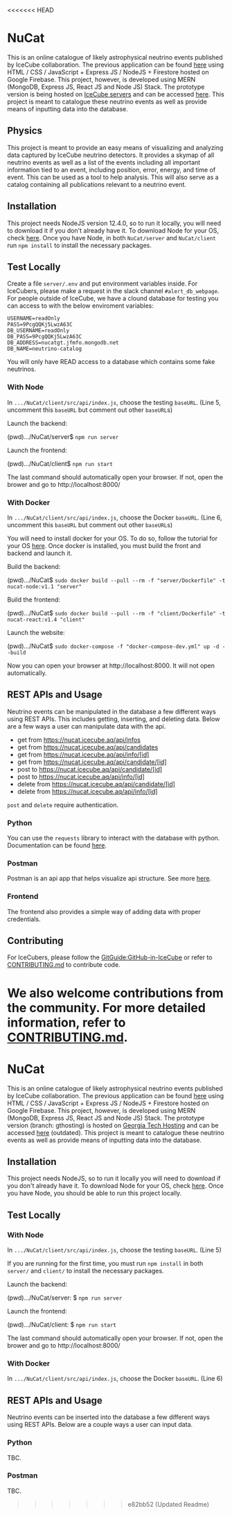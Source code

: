 <<<<<<< HEAD
# NuCat

This is an online catalogue of likely astrophysical neutrino events published by IceCube collaboration. The previous application can be found [here](https://neutrino-catalog.icecube.aq/main) using HTML / CSS / JavaScript + Express JS / NodeJS + Firestore hosted on Google Firebase. This project, however, is developed using MERN (MongoDB, Express JS, React JS and Node JS) Stack. The prototype version is being hosted on [IceCube servers](https://icecube.wisc.edu/) and can be accessed [here](https://nucat.icecube.aq/app). This project is meant to catalogue these neutrino events as well as provide means of inputting data into the database.

## Physics

This project is meant to provide an easy means of visualizing and analyzing data captured by IceCube neutrino detectors. It provides a skymap of all neutrino events as well as a list of the events including all important information tied to an event, including position, error, energy, and time of event. This can be used as a tool to help analysis. This will also serve as a catalog containing all publications relevant to a neutrino event.

## Installation

This project needs NodeJS version 12.4.0, so to run it locally, you will need to download it if you don't already have it. To download Node for your OS, check [here](https://nodejs.org/en/download/package-manager/). Once you have Node, in both `NuCat/server` and `NuCat/client` run `npm install` to install the necessary packages.

## Test Locally
Create a file `server/.env` and put environment variables inside. For IceCubers, please make a request in the slack channel `#alert_db_webpage`. For people outside of IceCube, we have a clound database for testing you can access to with the below enviroment variables:

```
USERNAME=readOnly
PASS=9PcgQQKj5LwzA63C
DB_USERNAME=readOnly
DB_PASS=9PcgQQKj5LwzA63C
DB_ADDRESS=nucatgt.jfmfo.mongodb.net
DB_NAME=neutrino-catalog
```

You will only have READ access to a database which contains some fake neutrinos.
### With Node

In `.../NuCat/client/src/api/index.js`, choose the testing `baseURL`. (Line 5, uncomment this `baseURL` but comment out other `baseURL`s)

Launch the backend:

(pwd).../NuCat/server$ `npm run server`

Launch the frontend:

(pwd).../NuCat/client$ `npm run start`

The last command should automatically open your browser. If not, open the brower and go to http://localhost:8000/

### With Docker
In `.../NuCat/client/src/api/index.js`, choose the Docker `baseURL`. (Line 6, uncomment this `baseURL` but comment out other `baseURL`s)

You will need to install docker for your OS. To do so, follow the tutorial for your OS [here](https://docs.docker.com/get-docker/). Once docker is installed, you must build the front and backend and launch it.

Build the backend:

(pwd).../NuCat$ `sudo docker build --pull --rm -f "server/Dockerfile" -t nucat-node:v1.1 "server"`

Build the frontend:

(pwd).../NuCat$ `sudo docker build --pull --rm -f "client/Dockerfile" -t nucat-react:v1.4 "client"`

Launch the website:

(pwd).../NuCat$ `sudo docker-compose -f "docker-compose-dev.yml" up -d --build`

Now you can open your browser at http://localhost:8000. It will not open automatically.

## REST APIs and Usage
Neutrino events can be manipulated in the database a few different ways using REST APIs. This includes getting, inserting, and deleting data. Below are a few ways a user can manipulate data with the api.

* get from https://nucat.icecube.aq/api/infos
* get from https://nucat.icecube.aq/api/candidates
* get from https://nucat.icecube.aq/api/info/[id]
* get from https://nucat.icecube.aq/api/candidate/[id]
* post to https://nucat.icecube.aq/api/candidate/[id]
* post to https://nucat.icecube.aq/api/info/[id]
* delete from https://nucat.icecube.aq/api/candidate/[id]
* delete from https://nucat.icecube.aq/api/info/[id]

`post` and `delete` require authentication. 

### Python
You can use the `requests` library to interact with the database with python. Documentation can be found [here](https://docs.python-requests.org/en/master/).
### Postman
Postman is an api app that helps visualize api structure. See more [here](https://www.postman.com/).
### Frontend
The frontend also provides a simple way of adding data with proper credentials.

## Contributing
For IceCubers, please follow the [GitGuide:GitHub-in-IceCube](https://github.com/icecube/icecube.github.io/wiki/GitGuide:GitHub-in-IceCube) or refer to [CONTRIBUTING.md](CONTRIBUTING.md) to contribute code.

We also welcome contributions from the community. For more detailed information, refer to [CONTRIBUTING.md](CONTRIBUTING.md).
=======
# NuCat

This is an online catalogue of likely astrophysical neutrino events published by IceCube collaboration. The previous application can be found [here](https://neutrino-catalog.icecube.aq/main) using HTML / CSS / JavaScript + Express JS / NodeJS + Firestore hosted on Google Firebase. This project, however, is developed using MERN (MongoDB, Express JS, React JS and Node JS) Stack. The prototype version (branch: gthosting) is hosted on [Georgia Tech Hosting](https://hosting.gatech.edu) and can be accessed [here](https://cchen.nucat.gatech.edu) (outdated). This project is meant to catalogue these neutrino events as well as provide means of inputting data into the database.

## Installation

This project needs NodeJS, so to run it locally you will need to download if you don't already have it. To download Node for your OS, check [here](https://nodejs.org/en/download/package-manager/). Once you have Node, you should be able to run this project locally.

## Test Locally
### With Node
In `.../NuCat/client/src/api/index.js`, choose the testing `baseURL`. (Line 5)

If you are running for the first time, you must run `npm install` in both `server/` and `client/` to install the necessary packages.

Launch the backend:

(pwd).../NuCat/server: $ `npm run server`

Launch the frontend:

(pwd).../NuCat/client: $ `npm run start`

The last command should automatically open your browser. If not, open the brower and go to http://localhost:8000/

### With Docker
In `.../NuCat/client/src/api/index.js`, choose the Docker `baseURL`. (Line 6)

## REST APIs and Usage
Neutrino events can be inserted into the database a few different ways using REST APIs. Below are a couple ways a user can input data.

### Python
TBC.
### Postman
TBC.

>>>>>>> e82bb52 (Updated Readme)
